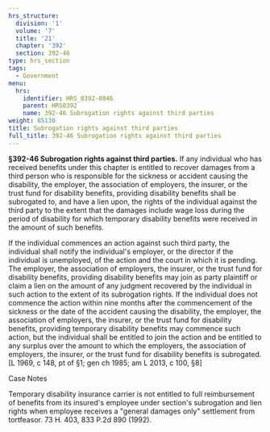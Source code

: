 ```yaml
---
hrs_structure:
  division: '1'
  volume: '7'
  title: '21'
  chapter: '392'
  section: 392-46
type: hrs_section
tags:
  - Government
menu:
  hrs:
    identifier: HRS_0392-0046
    parent: HRS0392
    name: 392-46 Subrogation rights against third parties
weight: 85130
title: Subrogation rights against third parties
full_title: 392-46 Subrogation rights against third parties
---
```

**§392-46 Subrogation rights against third parties.** If any individual who has received benefits under this chapter is entitled to recover damages from a third person who is responsible for the sickness or accident causing the disability, the employer, the association of employers, the insurer, or the trust fund for disability benefits, providing disability benefits shall be subrogated to, and have a lien upon, the rights of the individual against the third party to the extent that the damages include wage loss during the period of disability for which temporary disability benefits were received in the amount of such benefits.

If the individual commences an action against such third party, the individual shall notify the individual's employer, or the director if the individual is unemployed, of the action and the court in which it is pending. The employer, the association of employers, the insurer, or the trust fund for disability benefits, providing disability benefits may join as party plaintiff or claim a lien on the amount of any judgment recovered by the individual in such action to the extent of its subrogation rights. If the individual does not commence the action within nine months after the commencement of the sickness or the date of the accident causing the disability, the employer, the association of employers, the insurer, or the trust fund for disability benefits, providing temporary disability benefits may commence such action, but the individual shall be entitled to join the action and be entitled to any surplus over the amount to which the employers, the association of employers, the insurer, or the trust fund for disability benefits is subrogated. [L 1969, c 148, pt of §1; gen ch 1985; am L 2013, c 100, §8]

Case Notes

Temporary disability insurance carrier is not entitled to full reimbursement of benefits from its insured's employee under section's subrogation and lien rights when employee receives a "general damages only" settlement from tortfeasor. 73 H. 403, 833 P.2d 890 (1992).